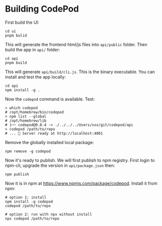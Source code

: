 # Building CodePod

First build the UI:

```
cd ui
pnpm bulid
```

This will generate the frontend html/js files into `api/public` folder. Then build the app in `api/` folder:

```
cd api
pnpm build
```

This will generate `api/build/cli.js`. This is the binary executable. You can
install and test the app locally:

```
cd api
npm install -g .
```

Now the `codepod` command is available. Test:

```
> which codepod
# /opt/homebrew/bin/codepod
> npm list --global
# /opt/homebrew/lib
# ├── codepod@0.0.4 -> ./../../../Users/xxx/git/codepod/api
> codepod /path/to/repo
# ... 🚀 Server ready at http://localhost:4001
```

Remove the globally installed local package:

```
npm remove -g codepod
```

Now it's ready to publish. We will first publish to npm registry. First login to
npm-cli, upgrade the version in `api/package.json` then:

```
npm publish
```

Now it is in npm at https://www.npmjs.com/package/codepod. Install it from npm:

```
# option 1: install
npm install -g codepod
codepod /path/to/repo

# option 2: run with npx without install
npx codepod /path/to/repo
```
